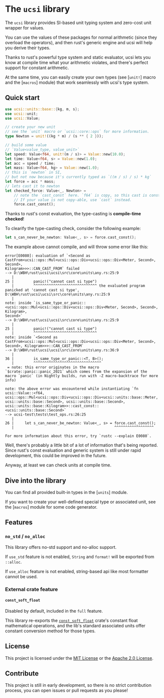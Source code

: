 # The `ucsi` library

The `ucsi` library provides SI-based unit typing system
and zero-cost unit wrapper for values.

You can use the values of these packages for normal arithmetic
(since they overload the operators),
and then rust's generic engine and ucsi will help you derive their types.

Thanks to rust's powerful type system and static evaluator,
ucsi lets you know at compile time what your arithmetic violates,
and there's perfect support for constant arithmetic.

At the same time, you can easily create your own types
(see [`unit!`] macro and the [`macros`] module)
that work seamlessly with ucsi's type system.

## Quick start

```rust
use ucsi::units::base::{kg, m, s};
use ucsi::unit;
use ucsi::Value;

// create your new unit
// see the `unit` macro or `ucsi::core::ops` for more information.
type Newton = unit!((kg * m) / (s ** { 2 }));

// build some value
// `Value<value_type, value_unit>`
let speed: Value<f64, unit!(m / s)> = Value::new(10.0);
let time: Value<f64, s> = Value::new(1.0);
let acc = speed / time;
let mass: Value<f64, kg> = Value::new(1.0);
// this is `newton` in SI,
// but not now because it's currently typed as `((m / s) / s) * kg`
let force = acc * mass;
// lets cast it to newton
let checked_force: Value<_, Newton> =
    // note the `cast_const` here. `f64` is copy, so this cast is const-able.
    // If your value is not copy-able, use `cast` instead.
    force.cast_const();
```

Thanks to rust's const evaluation, the type-casting is **compile-time checked**!

To clearify the type-casting check, consider the following example:

```rust
let s_can_never_be_newton: Value<_, s> = force.cast_const();
```

The example above cannot compile, and will throw some error like this:

```text
error[E0080]: evaluation of `<Second as CastFrom<ucsi::ops::Mul<ucsi::ops::Div<ucsi::ops::Div<Meter, Second>, Second>, 
Kilogram>>>::CAN_CAST_FROM` failed
--> D:\WBH\rust\ucsi\ucsi\src\core\units\any.rs:25:9
   |
25 |         panic!("cannot cast si type")
   |         ^^^^^^^^^^^^^^^^^^^^^^^^^^^^^ the evaluated program panicked at 'cannot cast si type', D:\WBH\rust\ucsi\ucsi\src\core\units\any.rs:25:9
   |
note: inside `is_same_type_or_panic::<ucsi::ops::Mul<ucsi::ops::Div<ucsi::ops::Div<Meter, Second>, Second>, Kilogram>, 
Second>`
--> D:\WBH\rust\ucsi\ucsi\src\core\units\any.rs:25:9
   |
25 |         panic!("cannot cast si type")
   |         ^^^^^^^^^^^^^^^^^^^^^^^^^^^^^
note: inside `<Second as CastFrom<ucsi::ops::Mul<ucsi::ops::Div<ucsi::ops::Div<Meter, Second>, Second>, Kilogram>>>::CAN_CAST_FROM`
--> D:\WBH\rust\ucsi\ucsi\src\core\units\any.rs:36:9
   |
36 |         is_same_type_or_panic::<T, B>();
   |         ^^^^^^^^^^^^^^^^^^^^^^^^^^^^^^^
 = note: this error originates in the macro `$crate::panic::panic_2021` which comes from the expansion of the macro `panic` (in Nightly builds, run with -Z macro-backtrace for more info)

note: the above error was encountered while instantiating `fn ucsi::Value::<f64, ucsi::ops::Mul<ucsi::ops::Div<ucsi::ops::Div<ucsi::units::base::Meter, ucsi::units::base::Second>, ucsi::units::base::Second>, ucsi::units::base::Kilogram>>::cast_const::<ucsi::units::base::Second>`
--> ucsi-test\tests\test_ops.rs:26:25
   |
26 |     let s_can_never_be_newton: Value<_, s> = force.cast_const();
   |                                              ^^^^^^^^^^^^^^^^^^

For more information about this error, try `rustc --explain E0080`.
```

Well, there's probably a little bit of a lot of information that's being reported.
Since rust's const evaluation and generic system is still under rapid development,
this could be improved in the future.

Anyway, at least we can check units at compile time.

## Dive into the library

You can find all provided built-in types in the [`units`] module.

If you want to create your well-defined special type or associated unit,
see the [`macros`] module for some code generator.

## Features

### `no_std` / `no_alloc`

This library offers no-std support and no-alloc support.

If `use_std` feature is not enabled, `String` and `format!` will be exported from `::alloc`.

If `use_alloc` feature is not enabled, string-based api like most formatter
cannot be used.

### External crate feature

#### `const_soft_float`

Disabled by default, included in the `full` feature.

This library re-exports the
[`const_soft_float`](https://docs.rs/crate/const_soft_float/0.1.4)
crate's constant float mathematical operations,
and the lib's standard associated units offer constant
conversion method for those types.

## License

This project is licensed under
the [MIT License](./LICENSE-MIT) or the [Apache 2.0 License](./LICENSE-APACHE).

## Contribute

This project is still in early development,
so there is no strict contribution process,
you can open issues or pull requests as you please!
